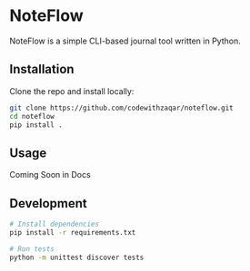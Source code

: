 # NoteFlow

NoteFlow is a simple CLI-based journal tool written in Python.

## Installation

Clone the repo and install locally:

```bash
git clone https://github.com/codewithzaqar/noteflow.git
cd noteflow
pip install .
```

## Usage
 
Coming Soon in Docs

## Development
```bash
# Install dependencies
pip install -r requirements.txt

# Run tests
python -m unittest discover tests
```